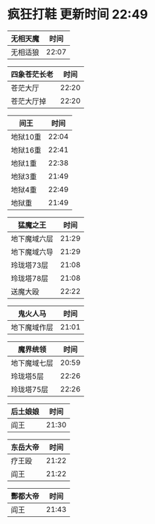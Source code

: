 # 疯狂打鞋 更新时间 22:49

| 无相天魔   | 时间    |
|--------|-------|
| 无相适狼 | 22:07 |

| 四象苍茫长老   | 时间    |
|--------|-------|
| 苍茫大厅 | 22:20 |
| 苍茫大厅掉 | 22:20 |

| 间王   | 时间    |
|--------|-------|
| 地狱10重 | 22:04 |
| 地狱16重 | 22:41 |
| 地狱1重 | 22:38 |
| 地狱3重 | 21:49 |
| 地狱4重 | 22:49 |
| 地狱重 | 21:49 |

| 猛魔之王   | 时间    |
|--------|-------|
| 地下魔域六层 | 21:29 |
| 地下魔域六导 | 21:29 |
| 玲珑塔73层 | 21:08 |
| 玲珑塔78层 | 21:08 |
| 送魔大殴 | 22:22 |

| 鬼火人马   | 时间    |
|--------|-------|
| 地下魔域作层 | 21:01 |

| 魔界统领   | 时间    |
|--------|-------|
| 地下魔域七层 | 20:59 |
| 玲珑塔5层 | 22:26 |
| 玲珑塔75层 | 22:26 |

| 后土娘娘   | 时间    |
|--------|-------|
| 阎王 | 21:30 |

| 东岳大帝   | 时间    |
|--------|-------|
| 疗王殴 | 21:22 |
| 阎王 | 21:22 |

| 酆都大帝   | 时间    |
|--------|-------|
| 阎王 | 21:43 |